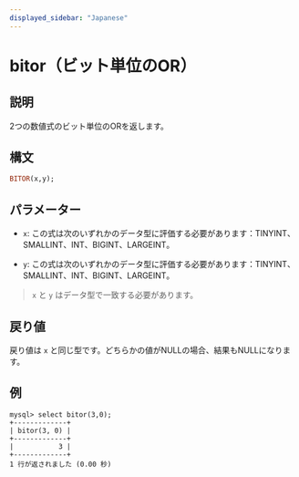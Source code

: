 ```yaml
---
displayed_sidebar: "Japanese"
---
```


# bitor（ビット単位のOR）

## 説明

2つの数値式のビット単位のORを返します。

## 構文

```Haskell
BITOR(x,y);
```

## パラメーター

- `x`: この式は次のいずれかのデータ型に評価する必要があります：TINYINT、SMALLINT、INT、BIGINT、LARGEINT。

- `y`: この式は次のいずれかのデータ型に評価する必要があります：TINYINT、SMALLINT、INT、BIGINT、LARGEINT。

> `x` と `y` はデータ型で一致する必要があります。

## 戻り値

戻り値は `x` と同じ型です。どちらかの値がNULLの場合、結果もNULLになります。

## 例

```Plain Text
mysql> select bitor(3,0);
+-------------+
| bitor(3, 0) |
+-------------+
|           3 |
+-------------+
1 行が返されました (0.00 秒)
```